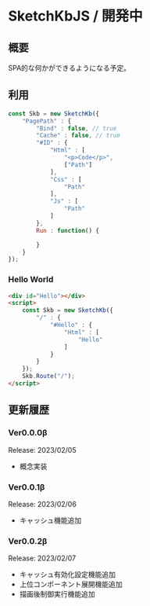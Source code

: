 # SketchKbJS / 開発中

## 概要
SPA的な何かができるようになる予定。

## 利用
```js
const Skb = new SketchKb({
    "PagePath" : {
        "Bind" : false, // true
        "Cache" : false, // true
        "#ID" : {
            "Html" : [
                "<p>Code</p>",
                ["Path"]
            ],
            "Css" : [
                "Path"
            ],
            "Js" : [
                "Path"
            ]
        },
        Run : function() {

        }
    }
});
```

### Hello World
```html
<div id="Hello"></div>
<script>
    const Skb = new SketchKb({
        "/" : {
            "#Hello" : {
                "Html" : [
                    "Hello"
                ]
            }
        }
    });
    Skb.Route("/");
</script>
```

## 更新履歴
### Ver0.0.0β
Release: 2023/02/05
- 概念実装

### Ver0.0.1β
Release: 2023/02/06
- キャッシュ機能追加
<!--
SessionStorageに取得したデータを格納する。何らかのエラー(利用不可/容量不足)でデータを格納できない場合は、毎回データを取得する。
-->

### Ver0.0.2β
Release: 2023/02/07
- キャッシュ有効化設定機能追加
- 上位コンポーネント展開機能追加
- 描画後制御実行機能追加
<!--
上位コンポーネントと同一IDを下位コンポーネントで設定すると上位コンポーネントのデータが消えるのは仕様。
-->

<!--
PageNameには*が使えます。これはそれに続くすべてのパスに対して適応されるもので`hoge/*`とした場合`hoge/fuga`などに適応されます。なお、`hoge/fuga`を設定している場合はそちらが優先されます。なお、`Bind`を`true`にしている場合は`hoge/*`の内容が読み込まれた後に`goge/fuga`が読み込まれます。`*`としてすべてに共通のデータを読み込ませることも可能です。

/*
SketchKbは高度な機能を提供しません。同じ下地を使う場合`Base`の設定は同じ値を設定してください。同じ位置を指定していたとしてもSketchKbJSは異なるものと認識してデータの再読み込みを行います。
*/

もしもCSSやJavaScriptを埋め込みたい場合はHtmlを利用して`<script>`や`<style>`を利用してください。

特定階層下で利用する場合は、`Skb.Route("Path","追加する階層")`としてください。
注意 階層を指定する場合`/Forder`と指定してください。そうしない場合クリックするたびに存在しない階層を無限に追加します。

SketchKbは一見正常に動作しているように見える場合でもエラーが発生している場合があります。よくある例を以下に示します

Baseの概念廃止。



## FAQ

Q.無限にパスが追加されます。
A.`Skb.Route("hoge")`の様に設定している可能性があります。`https://example.com/hoge`にアクセスしたい場合は`Skb.Route("/hoge")`と設定してください。`/`が先頭に必要です。

Q.データが正しく取得されません。
A.`new SketchKb`を行った際に設定したPageIdが間違っている可能性があります。`https://example.com/hoge`にアクセスした際に表示させたい場合はPageIdに`/hoge`を指定してください。`/`が先頭に必要です。

絶対にDeploy機能で任意の利用者が投稿したデータを読み込まないでください。XSS攻撃が可能になります。

whileループやsetIntervalの抜け方はないのでexit()を移管時に実行する。
-->